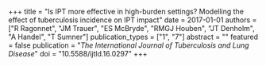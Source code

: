 +++
title = "Is IPT more effective in high-burden settings? Modelling the effect of tuberculosis incidence on IPT impact"
date = 2017-01-01
authors = ["R Ragonnet", "JM Trauer", "ES McBryde", "RMGJ Houben", "JT Denholm", "A Handel", "T Sumner"]
publication_types = ["1", "7"]
abstract = ""
featured = false
publication = "*The International Journal of Tuberculosis and Lung Disease*"
doi = "10.5588/ijtld.16.0297"
+++

